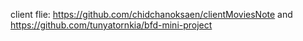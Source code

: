 client flie: https://github.com/chidchanoksaen/clientMoviesNote
and https://github.com/tunyatornkia/bfd-mini-project

